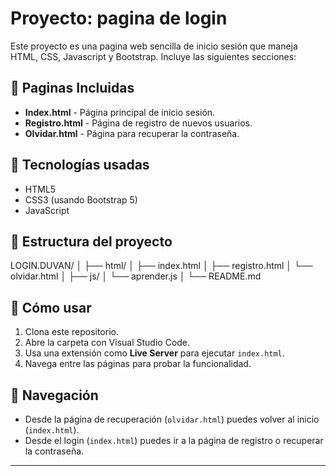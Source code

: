 # Proyecto: pagina de login 
Este proyecto es una pagina web sencilla de inicio sesión que maneja HTML, CSS, Javascript y Bootstrap. 
Incluye las siguientes secciones:

## 📄 Paginas Incluidas 

- **Index.html** - Página principal de inicio sesión. 
- **Registro.html** -  Página de registro de nuevos usuarios. 
- **Olvidar.html** - Página para recuperar la contraseña.

## 🧰 Tecnologías usadas

- HTML5
- CSS3 (usando Bootstrap 5)
- JavaScript

## 📁 Estructura del proyecto

LOGIN.DUVAN/
│
├── html/
│ ├── index.html
│ ├── registro.html
│ └── olvidar.html
│
├── js/
│ └── aprender.js
│
└── README.md

## 🚀 Cómo usar

1. Clona este repositorio.
2. Abre la carpeta con Visual Studio Code.
3. Usa una extensión como **Live Server** para ejecutar `index.html`.
4. Navega entre las páginas para probar la funcionalidad.

## 🔗 Navegación

- Desde la página de recuperación (`olvidar.html`) puedes volver al inicio (`index.html`).
- Desde el login (`index.html`) puedes ir a la página de registro o recuperar la contraseña.

---